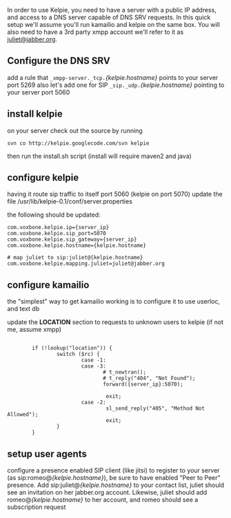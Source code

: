 In order to use Kelpie, you need to have a server with a public IP address, and access to a DNS server capable of DNS SRV requests.  In this quick setup we'll assume you'll run kamailio and kelpie on the same box.   You will also need to have a 3rd party xmpp account we'll refer to it as juliet@jabber.org.

## Configure the DNS SRV ##
add a rule that  `_xmpp-server._tcp.`_{kelpie.hostname}_ points to your server port 5269
also let's add one for SIP  `_sip._udp.`_{kelpie.hostname}_ pointing to your server port 5060

## install kelpie ##

on your server check out the source by running
```
svn co http://kelpie.googlecode.com/svn kelpie
```


then run the install.sh script (install will require maven2 and java)

## configure kelpie ##
having it route sip traffic to itself port 5060 (kelpie on port 5070)
update the file /usr/lib/kelpie-0.1/conf/server.properties

the following should be updated:
```
com.voxbone.kelpie.ip={server_ip}
com.voxbone.kelpie.sip_port=5070
com.voxbone.kelpie.sip_gateway={server_ip}
com.voxbone.kelpie.hostname={kelpie.hostname}

# map juliet to sip:juliet@{kelpie.hostname}
com.voxbone.kelpie.mapping.juliet=juliet@jabber.org

```


## configure kamailio ##
the "simplest" way to get kamailio working is to configure it to use userloc, and text db

update the **LOCATION** section to requests to unknown users to kelpie (if not me, assume xmpp)

```

        if (!lookup("location")) {
                switch ($rc) {
                        case -1:
                        case -3:
                               # t_newtran();
                               # t_reply("404", "Not Found");
                               forward({server_ip}:5070);

                                exit;
                        case -2:
                                sl_send_reply("405", "Method Not Allowed");
                                exit;
                }
        }

```

## setup user agents ##

configure a presence enabled SIP client (like jitsi) to register to your server (as sip:romeo@_{kelpie.hostname}_), be sure to have enabled "Peer to Peer" presence.  Add sip:juliet@_{kelpie.hostname}_ to your contact list, juliet should see an invitation on her jabber.org account.  Likewise, juliet should add romeo@_{kelpie.hostname}_ to her account, and romeo should see a subscription request